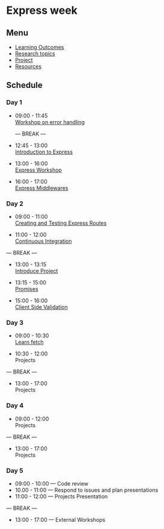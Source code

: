 # Express week

## Menu

- [Learning Outcomes](./learning-outcomes.md)
- [Research topics](./research-afternoon.md)
- [Project](./project.md)
- [Resources](./resources)

## Schedule

### Day 1

- 09:00 - 11:45 <br>
  [Workshop on error handling](https://github.com/GSG-CA/error-handling-workshop)

  — BREAK —

- 12:45 - 13:00 <br>
  [Introduction to Express](https://github.com/GSG-CA/introduction-to-express)
  
- 13:00 - 16:00 <br>
  [Express Workshop](https://github.com/GSG-CA/express-workshop)

- 16:00 - 17:00 <br>
  [Express Middlewares](https://github.com/GSG-CA/express-middleware)
    
### Day 2

- 09:00 - 11:00 <br>
  [Creating and Testing Express Routes](https://github.com/GSG-CA/express-and-testing-workshop)

- 11:00 - 12:00 <br>
  [Continuous Integration](./CI.md)

— BREAK —


- 13:00 - 13:15 <br>
  [Introduce Project](./project.md)

- 13:15 - 15:00 <br>
  [Promises](https://github.com/GSG-CA/mc-promise-me-this)
  
- 15:00 - 16:00 <br>
  [Client Side Validation](https://github.com/GSG-CA/client-side-validation)
  

### Day 3

- 09:00 - 10:30 <br>
  [Learn fetch](https://github.com/GSG-CA/learn-fetch)

- 10:30 - 12:00 <br>
  Projects

— BREAK —

- 13:00 - 17:00<br>
  Projects

### Day 4

- 09:00 - 12:00 <br>
  Projects

— BREAK —

- 13:00 - 17:00 <br>
  Projects

### Day 5

- 09:00 - 10:00 — Code review 
- 10.00 - 11:00 — Respond to issues and plan presentations
- 11:00 - 12:00 — Projects Presentation

— BREAK —

- 13:00 - 17:00 — External Workshops
